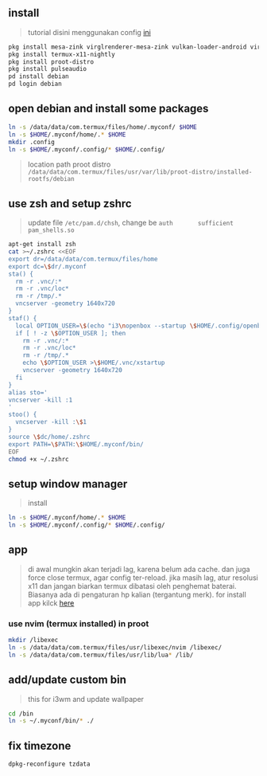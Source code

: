 ## install
> tutorial disini menggunakan config [ini](https://github.com/aliefprihantoro/dotconf)
```sh
pkg install mesa-zink virglrenderer-mesa-zink vulkan-loader-android virglrenderer-android
pkg install termux-x11-nightly
pkg install proot-distro
pkg install pulseaudio
pd install debian
pd login debian
```
## open debian and install some packages
```sh
ln -s /data/data/com.termux/files/home/.myconf/ $HOME
ln -s $HOME/.myconf/home/.* $HOME
mkdir .config
ln -s $HOME/.myconf/.config/* $HOME/.config/

```
> location path proot distro `/data/data/com.termux/files/usr/var/lib/proot-distro/installed-rootfs/debian`

## use zsh and setup zshrc
> update file `/etc/pam.d/chsh`, change be `auth       sufficient   pam_shells.so`
```sh
apt-get install zsh
cat >~/.zshrc <<EOF
export dr=/data/data/com.termux/files/home
export dc=\$dr/.myconf
sta() {
  rm -r .vnc/:*
  rm -r .vnc/loc*
  rm -r /tmp/.*
  vncserver -geometry 1640x720
}
staf() {
  local OPTION_USER=\$(echo "i3\nopenbox --startup \$HOME/.config/openbox/autostart\nawesome" | fzf)
  if [ ! -z \$OPTION_USER ]; then
    rm -r .vnc/:*
    rm -r .vnc/loc*
    rm -r /tmp/.*
    echo \$OPTION_USER >\$HOME/.vnc/xstartup
    vncserver -geometry 1640x720
  fi
}
alias sto='
vncserver -kill :1
'
stoo() {
  vncserver -kill :\$1
}
source \$dc/home/.zshrc
export PATH=\$PATH:\$HOME/.myconf/bin/
EOF
chmod +x ~/.zshrc
```
## setup window manager
> install 
```sh
ln -s $HOME/.myconf/home/.* $HOME
ln -s $HOME/.myconf/.config/* $HOME/.config/
```
## app

> di awal mungkin akan terjadi lag, karena belum ada cache. dan juga force close termux, agar config ter-reload. jika masih lag, atur resolusi x11 dan jangan biarkan termux dibatasi oleh penghemat baterai. Biasanya ada di pengaturan hp kalian (tergantung merk).
for install app kilck [here](../linux/apps/README.md)

### use nvim (termux installed) in proot

```sh
mkdir /libexec
ln -s /data/data/com.termux/files/usr/libexec/nvim /libexec/
ln -s /data/data/com.termux/files/usr/lib/lua* /lib/

```

## add/update custom bin
> this for i3wm and update wallpaper
```sh
cd /bin
ln -s ~/.myconf/bin/* ./
```

## fix timezone
```sh
dpkg-reconfigure tzdata
```
